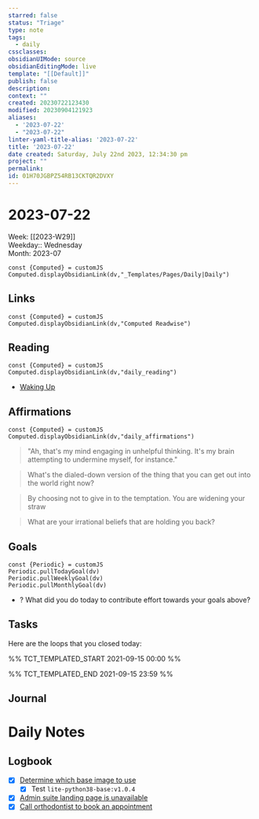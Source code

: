 ```yaml
---
starred: false
status: "Triage"
type: note
tags:
  - daily
cssclasses: 
obsidianUIMode: source
obsidianEditingMode: live
template: "[[Default]]"
publish: false
description: 
context: ""
created: 20230722123430
modified: 20230904121923
aliases:
  - '2023-07-22'
  - "2023-07-22"
linter-yaml-title-alias: '2023-07-22'
title: '2023-07-22'
date created: Saturday, July 22nd 2023, 12:34:30 pm
project: ""
permalink: 
id: 01H70JGBPZ54RB13CKTQR2DVXY
---
```


# 2023-07-22

Week: [[2023-W29]]  
Weekday:: Wednesday  
Month: 2023-07

```dataviewjs
const {Computed} = customJS
Computed.displayObsidianLink(dv,"_Templates/Pages/Daily|Daily")
```

## Links

```dataviewjs
const {Computed} = customJS
Computed.displayObsidianLink(dv,"Computed Readwise")
```

## Reading

```dataviewjs
const {Computed} = customJS
Computed.displayObsidianLink(dv,"daily_reading")
```
- [Waking Up]( https://read.readwise.io/read/01gjr2j724698ts9z7mbyxz63z)


## Affirmations

```dataviewjs
const {Computed} = customJS
Computed.displayObsidianLink(dv,"daily_affirmations")
```

> "Ah, that's my mind engaging in unhelpful thinking. It's my brain attempting to undermine myself, for instance."

> What's the dialed-down version of the thing that you can get out into the world right now?

> By choosing not to give in to the temptation. You are widening your straw

> What are your irrational beliefs that are holding you back?

## Goals

```dataviewjs
const {Periodic} = customJS
Periodic.pullTodayGoal(dv)
Periodic.pullWeeklyGoal(dv)
Periodic.pullMonthlyGoal(dv)
```
- ? What did you do today to contribute effort towards your goals above?

## Tasks

Here are the loops that you closed today:

%% TCT_TEMPLATED_START 2021-09-15 00:00 %%

%% TCT_TEMPLATED_END 2021-09-15 23:59 %%

## Journal



# Daily Notes


## Logbook
- [x] [Determine which base image to use](things:///show?id=UfvdVN9ME9VzM1Sem2Aehm)
	- [x] Test `lite-python38-base:v1.0.4`
- [x] [Admin suite landing page is unavailable](things:///show?id=8UahbxH5p2mqPfroqWUYy8)
- [x] [Call orthodontist to book an appointment](things:///show?id=8GBS8gdhbtezn8fi5px3FR)
